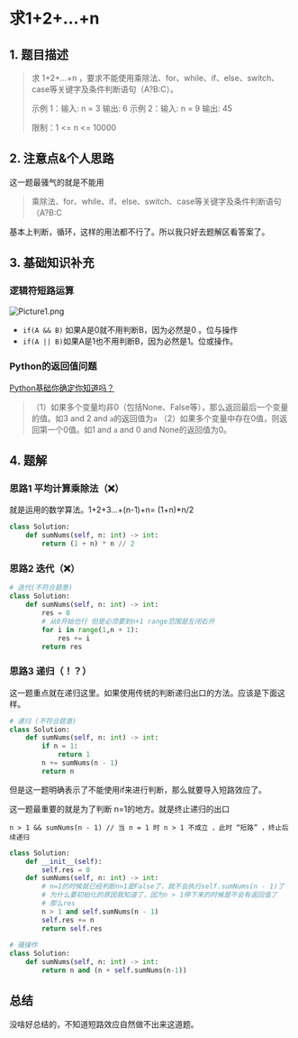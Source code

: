 # 求1+2+…+n

## 1. 题目描述

> 求 1+2+...+n ，要求不能使用乘除法、for、while、if、else、switch、case等关键字及条件判断语句（A?B:C）。
>
>  示例 1：输入: n = 3
> 输出: 6
> 示例 2：输入: n = 9
> 输出: 45
>
>
> 限制：1 <= n <= 10000
>

## 2. 注意点&个人思路

这一题最骚气的就是不能用

> 乘除法、for、while、if、else、switch、case等关键字及条件判断语句（A?B:C

基本上判断，循环，这样的用法都不行了。所以我只好去题解区看答案了。

## 3. 基础知识补充

### 逻辑符短路运算

![Picture1.png](https://pic.leetcode-cn.com/2d25bb3aec987712b717f7954d93494beb0a3e352acee486b3ce58bce60ee07c-Picture1.png)

- `if(A && B)` 如果A是0就不用判断B，因为必然是0 。位与操作
- `if(A || B)`如果A是1也不用判断B，因为必然是1。位或操作。

### Python的返回值问题

[ Python基础你确定你知道吗？](https://leetcode-cn.com/problems/qiu-12n-lcof/solution/64-pythonji-chu-ni-que-ding-ni-zhi-dao-ma-by-lulla/)

> （1）如果多个变量均非0（包括None、False等），那么返回最后一个变量的值。如3 and 2 and `a`的返回值为`a`
> （2）如果多个变量中存在0值，则返回第一个0值。如1 and `a` and 0 and None的返回值为0。

## 4. 题解

### 思路1 平均计算乘除法（❌）

就是运用的数学算法。1+2+3...+(n-1)+n= (1+n)*n/2

```python
class Solution:
    def sumNums(self, n: int) -> int:
        return (1 + n) * n // 2
```

### 思路2 迭代（❌）

```python
# 迭代(不符合题意)
class Solution:
    def sumNums(self, n: int) -> int:
        res = 0
        # 从0开始也行 但是必须要到n+1 range范围是左闭右开
        for i in range(1,n + 1):
            res += i
        return res
```



### 思路3 递归（！？）

这一题重点就在递归这里。如果使用传统的判断递归出口的方法。应该是下面这样。

```python
# 递归 (不符合题意)
class Solution:
    def sumNums(self, n: int) -> int:
        if n = 1:
            return 1
        n += sumNums(n - 1)
        return n 
```

但是这一题明确表示了不能使用if来进行判断，那么就要导入短路效应了。

这一题最重要的就是为了判断 n=1的地方。就是终止递归的出口

`n > 1 && sumNums(n - 1) // 当 n = 1 时 n > 1 不成立 ，此时 “短路” ，终止后续递归`

```python
class Solution:
    def __init__(self):
        self.res = 0
    def sumNums(self, n: int) -> int:
        # n=1的时候就已经判断n>1是False了，就不会执行self.sumNums(n - 1)了
        # 为什么要初始化的原因我知道了，因为n > 1停下来的时候是不会有返回值了
        # 那么res
        n > 1 and self.sumNums(n - 1)
        self.res += n
        return self.res
    
# 骚操作
class Solution:
    def sumNums(self, n: int) -> int:
        return n and (n + self.sumNums(n-1))
```

## 总结

没啥好总结的，不知道短路效应自然做不出来这道题。